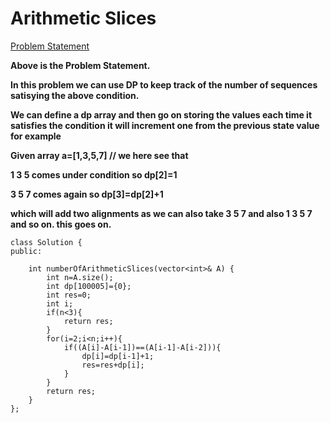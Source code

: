 # Arithmetic Slices

[Problem Statement](https://leetcode.com/problems/arithmetic-slices/)

**Above is the Problem Statement.**

**In this problem we can use DP to keep track of the number of sequences satisying the above condition.**

**We can define a dp array and then go on storing the values each time it satisfies the condition it will increment one from the previous state value for example**

**Given array a=[1,3,5,7] // we here see that**

**1 3 5 comes under condition so dp[2]=1**

**3 5 7 comes again so dp[3]=dp[2]+1**

**which will add two alignments as we can also take 3 5 7 and also 1 3 5 7 and so on. this goes on.**

```
class Solution {
public:
    
    int numberOfArithmeticSlices(vector<int>& A) {
        int n=A.size();
        int dp[100005]={0};
        int res=0;
        int i;
        if(n<3){
            return res;
        }
        for(i=2;i<n;i++){
            if((A[i]-A[i-1])==(A[i-1]-A[i-2])){
                dp[i]=dp[i-1]+1;
                res=res+dp[i];
            }
        }
        return res;
    }
};
```
